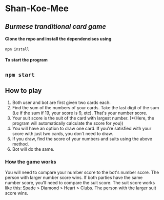 # Shan-Koe-Mee

*Burmese tranditional card game*
---
#### Clone the repo and install the dependencises using
`npm install`
#### To start the program
`npm start`
---
## How to play
1. Both user and bot are first given two cards each. 
2. Find the sum of the numbers of your cards. Take the last digit of the sum (i.e if the sum if 19, your score is 9, etc). That's your number score. 
3. Your suit score is the suit of the card with largest number. (*(Here, the program will automatically calculate the score for you))
5. You will have an option to draw one card. If you're satisfied with your score with just two cards, you don't need to draw.
6. If you draw, find the score of your numbers and suits using the above method.
7. Bot will do the same. 

### How the game works
You will need to compare your number score to the bot's number score. The person with larger number score wins. 
If both parties have the same number score, you'll need to compare the suit score. 
The suit score works like this: Spade > Diamond > Heart > Clubs.
The person with the larger suit score wins.
